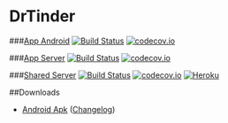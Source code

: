 # DrTinder

###[App Android](https://github.com/Xero-Hige/DrTinder/tree/Android)
[![Build Status](https://travis-ci.org/Xero-Hige/DrTinder.svg?branch=Android)](https://travis-ci.org/Xero-Hige/DrTinder)
[![codecov.io](https://codecov.io/github/Xero-Hige/DrTinder/coverage.svg?branch=Android)](https://codecov.io/github/Xero-Hige/DrTinder?branch=Android)

###[App Server](https://github.com/Xero-Hige/DrTinder/tree/AppServer)
[![Build Status](https://travis-ci.org/Xero-Hige/DrTinder.svg?branch=AppServer)](https://travis-ci.org/Xero-Hige/DrTinder)
[![codecov.io](https://codecov.io/github/Xero-Hige/DrTinder/coverage.svg?branch=AppServer)](https://codecov.io/github/Xero-Hige/DrTinder?branch=AppServer)

###[Shared Server](https://github.com/Xero-Hige/DrTinder/tree/SharedServer)
[![Build Status](https://travis-ci.org/Xero-Hige/DrTinder.svg?branch=SharedServer)](https://travis-ci.org/Xero-Hige/DrTinder)
[![codecov.io](https://codecov.io/github/Xero-Hige/DrTinder/coverage.svg?branch=SharedServer)](https://codecov.io/github/Xero-Hige/DrTinder?branch=SharedServer)
[![Heroku](http://heroku-badge.herokuapp.com/?app=dr-tinder&style=flat)](https://dr-tinder.herokuapp.com/)

##Downloads
* [Android Apk](https://github.com/Xero-Hige/DrTinder/releases/download/v0.5.0-alpha/DrTinderv0.5.0-alpha.apk) ([Changelog](https://github.com/Xero-Hige/DrTinder/blob/master/AndroidChangelog.md))

